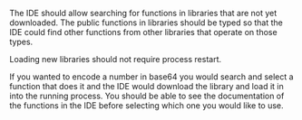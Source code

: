 The IDE should allow searching for functions in libraries that are not yet downloaded. The public functions in libraries should be typed so that the IDE could find other functions from other libraries that operate on those types.

Loading new libraries should not require process restart.

If you wanted to encode a number in base64 you would search and select a function that does it and the IDE would download the library and load it in into the running process. You should be able to see the documentation of the functions in the IDE before selecting which one you would like to use.